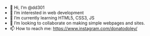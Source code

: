 - 👋 Hi, I’m @dd301
- 👀 I’m interested in web development
- 🌱 I’m currently learning HTML5, CSS3, JS
- 💞️ I’m looking to collaborate on making simple webpages and sites.
- 📫 How to reach me: https://www.instagram.com/donatodoley/

<!---
dd301/dd301 is a ✨ special ✨ repository because its `README.md` (this file) appears on your GitHub profile.
You can click the Preview link to take a look at your changes.
--->
